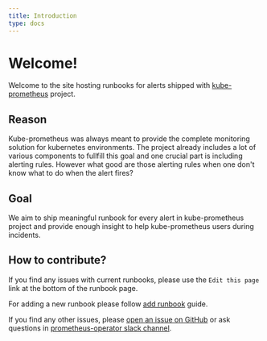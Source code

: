 ```yaml
---
title: Introduction
type: docs
---
```


# Welcome!

Welcome to the site hosting runbooks for alerts shipped with
[kube-prometheus](https://github.com/prometheus-operator/kube-prometheus) project.

## Reason

Kube-prometheus was always meant to provide the complete monitoring solution for kubernetes environments. The project
already includes a lot of various components to fullfill this goal and one crucial part is including alerting rules.
However what good are those alerting rules when one don't know what to do when the alert fires?

## Goal

We aim to ship meaningful runbook for every alert in kube-prometheus project and provide enough insight to help
kube-prometheus users during incidents.

## How to contribute?

If you find any issues with current runbooks, please use the `Edit this page` link at the bottom of the runbook page.

For adding a new runbook please follow [add runbook](/docs/add-runbook) guide.

If you find any other issues, please [open an issue on GitHub](https://github.com/paulfantom/runbooks/issues/new)
or ask questions in [prometheus-operator slack channel](https://kubernetes.slack.com/archives/CFFDS2Z7F).
